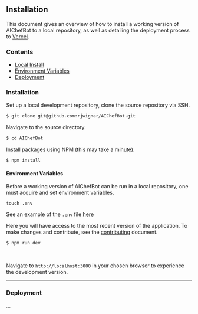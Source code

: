 
## Installation

This document gives an overview of how to install a working version of AIChefBot to a local repository, as well as detailing the deployment process to [Vercel](https://vercel.com/).

### Contents
- [Local Install](#installation)
- [Environment Variables](#Environment_Variables)
- [Deployment](#Deployment)

### Installation

Set up a local development repository, clone the source repository via SSH.

```bash 
$ git clone git@github.com:rjwignar/AIChefBot.git
```

Navigate to the source directory.

```bash
$ cd AIChefBot
```

Install packages using NPM (this may take a minute).
```
$ npm install
```

#### Environment Variables

Before a working version of AIChefBot can be run in a local repository, one must acquire and set environment variables.

```touch .env```

See an example of the `.env` file [here](./.env_example)

Here you will have access to the most recent version of the application. To make changes and contribute, see the [contributing](./CONTRIBUTING.md) document.

```bash
$ npm run dev
```

<br>

Navigate to `http://localhost:3000` in your chosen browser to experience the development version.

<hr>

### Deployment

...